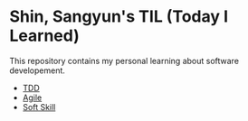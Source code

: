 # Shin, Sangyun's TIL (Today I Learned)

This repository contains my personal learning about software developement.

* [TDD](TDD/README.md)
* [Agile](/Agile/README.md)
* [Soft Skill](SoftSkill/README.md)
